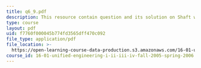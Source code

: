 ```yaml
---
title: q6_9.pdf
description: This resource contain question and its solution on Shaft work and Flow work.
type: course
layout: pdf
uid: f7760f000045b774fd3565dff470c092
file_type: application/pdf
file_location: >-
  https://open-learning-course-data-production.s3.amazonaws.com/16-01-unified-engineering-i-ii-iii-iv-fall-2005-spring-2006/f7760f000045b774fd3565dff470c092_q6_9.pdf
course_id: 16-01-unified-engineering-i-ii-iii-iv-fall-2005-spring-2006
---
```

